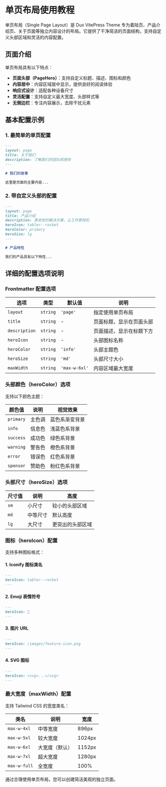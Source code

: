 # 单页布局使用教程

单页布局（Single Page Layout）是 Dux VitePress Theme 专为着陆页、产品介绍页、关于页面等独立内容设计的布局。它提供了干净简洁的页面结构，支持自定义头部区域和灵活的内容配置。

## 页面介绍

单页布局具有以下特点：
- **页面头部（PageHero）**：支持自定义标题、描述、图标和颜色
- **内容居中**：内容区域居中显示，提供良好的阅读体验
- **响应式设计**：适配各种设备尺寸
- **灵活配置**：支持自定义最大宽度、头部样式等
- **无侧边栏**：专注内容展示，去除干扰元素

## 基本配置示例

### 1. 最简单的单页配置

```markdown
---
layout: page
title: 关于我们
description: 了解我们的团队和使命
---

# 我们的故事

这里是页面的主要内容...
```

### 2. 带自定义头部的配置

```markdown
---
layout: page
title: 产品介绍
description: 革命性的解决方案，让工作更轻松
heroIcon: tabler--rocket
heroColor: primary
heroSize: lg
---

# 产品特性

我们的产品具有以下特性...
```

## 详细的配置选项说明

### Frontmatter 配置选项

| 选项 | 类型 | 默认值 | 说明 |
|------|------|--------|------|
| `layout` | `string` | `'page'` | 指定使用单页布局 |
| `title` | `string` | - | 页面标题，显示在页面头部 |
| `description` | `string` | - | 页面描述，显示在标题下方 |
| `heroIcon` | `string` | - | 头部图标名称 |
| `heroColor` | `string` | `'info'` | 头部主题色 |
| `heroSize` | `string` | `'md'` | 头部尺寸大小 |
| `maxWidth` | `string` | `'max-w-6xl'` | 内容区域最大宽度 |

### 头部颜色（heroColor）选项

支持以下颜色主题：

| 颜色值 | 说明 | 视觉效果 |
|--------|------|----------|
| `primary` | 主色调 | 蓝色系渐变背景 |
| `info` | 信息色 | 浅蓝色系背景 |
| `success` | 成功色 | 绿色系背景 |
| `warning` | 警告色 | 橙色系背景 |
| `error` | 错误色 | 红色系背景 |
| `sponsor` | 赞助色 | 粉红色系背景 |

### 头部尺寸（heroSize）选项

| 尺寸值 | 说明 | 高度 |
|--------|------|------|
| `sm` | 小尺寸 | 较小的头部区域 |
| `md` | 中等尺寸 | 默认高度 |
| `lg` | 大尺寸 | 更突出的头部区域 |

### 图标（heroIcon）配置

支持多种图标格式：

#### 1. Iconify 图标类名
```markdown
---
heroIcon: tabler--rocket
---
```

#### 2. Emoji 表情符号
```markdown
---
heroIcon: 🚀
---
```

#### 3. 图片 URL
```markdown
---
heroIcon: /images/feature-icon.png
---
```

#### 4. SVG 图标
```markdown
---
heroIcon: <svg>...</svg>
---
```

### 最大宽度（maxWidth）配置

支持 Tailwind CSS 的宽度类名：

| 类名 | 说明 | 宽度 |
|------|------|------|
| `max-w-4xl` | 中等宽度 | 896px |
| `max-w-5xl` | 较大宽度 | 1024px |
| `max-w-6xl` | 大宽度（默认） | 1152px |
| `max-w-7xl` | 超大宽度 | 1280px |
| `max-w-full` | 全宽度 | 100% |


通过合理使用单页布局，您可以创建简洁美观的独立页面。